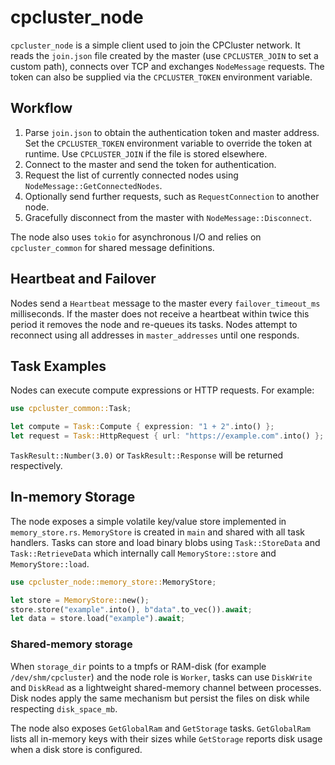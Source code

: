 # cpcluster_node

`cpcluster_node` is a simple client used to join the CPCluster network. It reads the `join.json` file created by the master (use `CPCLUSTER_JOIN` to set a custom path), connects over TCP and exchanges `NodeMessage` requests. The token can also be supplied via the `CPCLUSTER_TOKEN` environment variable.

## Workflow

1. Parse `join.json` to obtain the authentication token and master address. Set the `CPCLUSTER_TOKEN` environment variable to override the token at runtime. Use `CPCLUSTER_JOIN` if the file is stored elsewhere.
2. Connect to the master and send the token for authentication.
3. Request the list of currently connected nodes using `NodeMessage::GetConnectedNodes`.
4. Optionally send further requests, such as `RequestConnection` to another node.
5. Gracefully disconnect from the master with `NodeMessage::Disconnect`.

The node also uses `tokio` for asynchronous I/O and relies on `cpcluster_common` for shared message definitions.

## Heartbeat and Failover

Nodes send a `Heartbeat` message to the master every `failover_timeout_ms` milliseconds. If the master does not receive a heartbeat within twice this period it removes the node and re-queues its tasks. Nodes attempt to reconnect using all addresses in `master_addresses` until one responds.

## Task Examples

Nodes can execute compute expressions or HTTP requests. For example:

```rust
use cpcluster_common::Task;

let compute = Task::Compute { expression: "1 + 2".into() };
let request = Task::HttpRequest { url: "https://example.com".into() };
```

`TaskResult::Number(3.0)` or `TaskResult::Response` will be returned respectively.

## In-memory Storage

The node exposes a simple volatile key/value store implemented in
`memory_store.rs`. `MemoryStore` is created in `main` and shared with all task
handlers. Tasks can store and load binary blobs using `Task::StoreData` and
`Task::RetrieveData` which internally call `MemoryStore::store` and
`MemoryStore::load`.

```rust
use cpcluster_node::memory_store::MemoryStore;

let store = MemoryStore::new();
store.store("example".into(), b"data".to_vec()).await;
let data = store.load("example").await;
```

### Shared-memory storage

When `storage_dir` points to a tmpfs or RAM-disk (for example `/dev/shm/cpcluster`)
and the node role is `Worker`, tasks can use `DiskWrite` and `DiskRead` as a
lightweight shared-memory channel between processes. Disk nodes apply the same
mechanism but persist the files on disk while respecting `disk_space_mb`.

The node also exposes `GetGlobalRam` and `GetStorage` tasks. `GetGlobalRam` lists all in-memory keys with their sizes while `GetStorage` reports disk usage when a disk store is configured.

